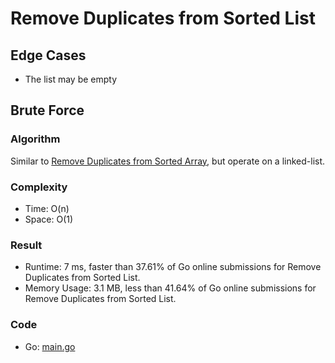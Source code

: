# Remove Duplicates from Sorted List



## Edge Cases

- The list may be empty


## Brute Force



### Algorithm

Similar to [Remove Duplicates from Sorted Array](easy/26/26.md#remove-duplicates-from-sorted-array), but operate on a linked-list.


### Complexity

- Time: O(n)
- Space: O(1)


### Result

- Runtime: 7 ms, faster than 37.61% of Go online submissions for Remove Duplicates from Sorted List.
- Memory Usage: 3.1 MB, less than 41.64% of Go online submissions for Remove Duplicates from Sorted List.


### Code

- Go: [main.go](#maingo)

